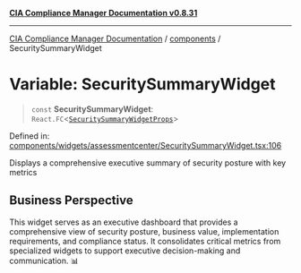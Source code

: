 [**CIA Compliance Manager Documentation v0.8.31**](../../README.md)

***

[CIA Compliance Manager Documentation](../../modules.md) / [components](../README.md) / SecuritySummaryWidget

# Variable: SecuritySummaryWidget

> `const` **SecuritySummaryWidget**: `React.FC`\<[`SecuritySummaryWidgetProps`](../widgets/assessmentcenter/SecuritySummaryWidget/interfaces/SecuritySummaryWidgetProps.md)\>

Defined in: [components/widgets/assessmentcenter/SecuritySummaryWidget.tsx:106](https://github.com/Hack23/cia-compliance-manager/blob/85c025371255f412469ec0119911b7cb143a6212/src/components/widgets/assessmentcenter/SecuritySummaryWidget.tsx#L106)

Displays a comprehensive executive summary of security posture with key metrics

## Business Perspective

This widget serves as an executive dashboard that provides a comprehensive view of
security posture, business value, implementation requirements, and compliance status.
It consolidates critical metrics from specialized widgets to support executive
decision-making and communication. 📊
